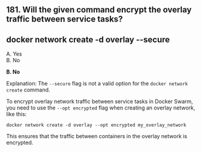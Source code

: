 ## 181. Will the given command encrypt the overlay traffic between service tasks?
## docker network create -d overlay --secure
A. Yes  
B. No  

**B. No**

Explanation:
The `--secure` flag is not a valid option for the `docker network create` command. 

To encrypt overlay network traffic between service tasks in Docker Swarm, you need to use the `--opt encrypted` flag when creating an overlay network, like this:

```
docker network create -d overlay --opt encrypted my_overlay_network
```

This ensures that the traffic between containers in the overlay network is encrypted.
